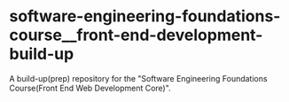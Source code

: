 # software-engineering-foundations-course__front-end-development-build-up
A build-up(prep) repository for the "Software Engineering Foundations Course(Front End Web Development Core)".
